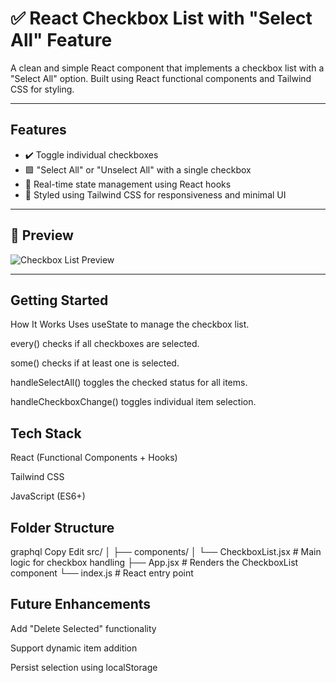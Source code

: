 # ✅ React Checkbox List with "Select All" Feature

A clean and simple React component that implements a checkbox list with a "Select All" option. Built using React functional components and Tailwind CSS for styling.

---

## Features

- ✔️ Toggle individual checkboxes
- 🟩 "Select All" or "Unselect All" with a single checkbox
- 🔁 Real-time state management using React hooks
- 🎨 Styled using Tailwind CSS for responsiveness and minimal UI

---

## 📸 Preview

![Checkbox List Preview](link-to-screenshot-if-available.png)

---

##  Getting Started

How It Works
Uses useState to manage the checkbox list.

every() checks if all checkboxes are selected.

some() checks if at least one is selected.

handleSelectAll() toggles the checked status for all items.

handleCheckboxChange() toggles individual item selection.

## Tech Stack
React (Functional Components + Hooks)

Tailwind CSS

JavaScript (ES6+)

## Folder Structure
graphql
Copy
Edit
src/
│
├── components/
│   └── CheckboxList.jsx   # Main logic for checkbox handling
├── App.jsx                # Renders the CheckboxList component
└── index.js               # React entry point

## Future Enhancements
Add "Delete Selected" functionality

Support dynamic item addition

Persist selection using localStorage
